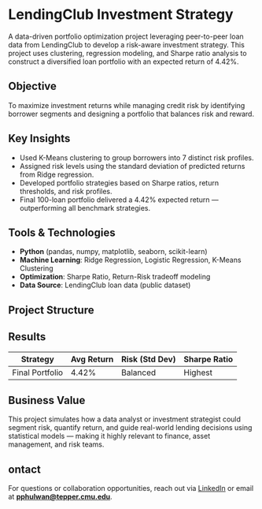 # LendingClub Investment Strategy
A data-driven portfolio optimization project leveraging peer-to-peer loan data from LendingClub to develop a risk-aware investment strategy. This project uses clustering, regression modeling, and Sharpe ratio analysis to construct a diversified loan portfolio with an expected return of 4.42%.

## Objective
To maximize investment returns while managing credit risk by identifying borrower segments and designing a portfolio that balances risk and reward.

## Key Insights
- Used K-Means clustering to group borrowers into 7 distinct risk profiles.
- Assigned risk levels using the standard deviation of predicted returns from Ridge regression.
- Developed portfolio strategies based on Sharpe ratios, return thresholds, and risk profiles.
- Final 100-loan portfolio delivered a 4.42% expected return — outperforming all benchmark strategies.

## Tools & Technologies
- **Python** (pandas, numpy, matplotlib, seaborn, scikit-learn)
- **Machine Learning**: Ridge Regression, Logistic Regression, K-Means Clustering
- **Optimization**: Sharpe Ratio, Return-Risk tradeoff modeling
- **Data Source**: LendingClub loan data (public dataset)

## Project Structure

## Results

| Strategy | Avg Return | Risk (Std Dev) | Sharpe Ratio |
|----------|------------|----------------|---------------|
| Final Portfolio | 4.42% | Balanced | Highest |

## Business Value

This project simulates how a data analyst or investment strategist could segment risk, quantify return, and guide real-world lending decisions using statistical models — making it highly relevant to finance, asset management, and risk teams.

## ontact

For questions or collaboration opportunities, reach out via [LinkedIn](https://linkedin.com/in/poorviphulwani) or email at **pphulwan@tepper.cmu.edu**.
